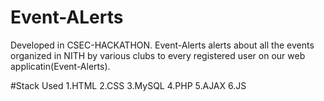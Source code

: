 # Event-ALerts

Developed in CSEC-HACKATHON.
Event-Alerts alerts about all the events organized in NITH by various clubs to every registered user on our web applicatin(Event-Alerts).

#Stack Used
1.HTML
2.CSS
3.MySQL
4.PHP
5.AJAX
6.JS
